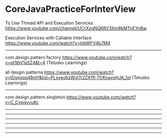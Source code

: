 # CoreJavaPracticeForInterView

To Use Thread API and Execution Services 
https://www.youtube.com/channel/UCrXzgNQ6RV3Xm8kMTvEYnBw


Execution Services with Callable Interface  https://www.youtube.com/watch?v=lnbWFV4b7M4

********************************************
com.design.pattern.factory https://www.youtube.com/watch?v=pt1IbV1aSZ4&t=4    (Telusko Learnings)



all desgin patterns https://www.youtube.com/watch?v=tDxnyop48mY&list=PLsyeobzWxl7r2ZX1fl-7CKnayxHJA_1ol  (Telusko Learnings)

********************************************


com.design.pattern.singleton    https://www.youtube.com/watch?v=C_Cvpqyyu8c

********************************************


********************************************


********************************************


********************************************


********************************************


********************************************